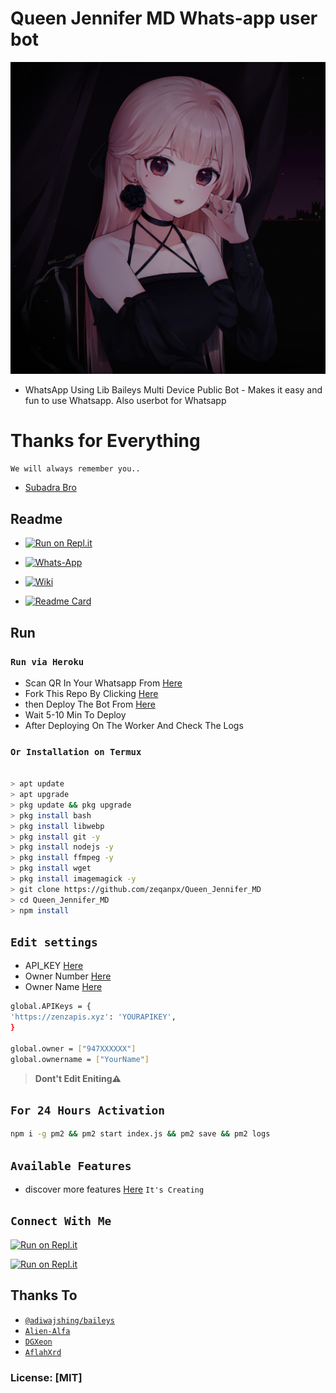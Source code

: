 
# Queen Jennifer MD Whats-app user bot

[![ADE](https://raw.githubusercontent.com/AiDarkEzio/Whats-Bot/master/GojoMedia/D_E-DPC.jpg)](https://youtube.com/channel/UCeDeaDD8dpdMT2gO3VHY1JQ)

- WhatsApp Using Lib Baileys Multi Device Public Bot - Makes it easy and fun to use Whatsapp. Also  userbot for Whatsapp

# Thanks for Everything

``We will always remember you..``

- [Subadra Bro](https://github.com/AiDarkEzio)

## Readme

- [![Run on Repl.it](https://img.shields.io/badge/-watch%20video-critical?style=for-the-badge&logo=youtube&logoColor=white)](https://youtube.com/channel/UCeDeaDD8dpdMT2gO3VHY1JQ)

- [![Whats-App](https://img.shields.io/badge/-Whatsapp%20Group-lightgrey?style=for-the-badge&logo=whatsapp&logoColor=white)](https://chat.whatsapp.com/E4idBD9jqmyj)

- [![Wiki](https://img.shields.io/badge/plugins-blue?style=for-the-badge&logo=appveyor%22)](https://github.com/lyfe00011/whatsapp-bot/wiki/)

- [![Readme Card](https://github-readme-stats.vercel.app/api/pin/?username=zeqanpx&repo=Queen_Jennifer_MD&theme=midnight-purple)](https://github.com/zeqanpx/Queen_Jennifer_MD)<!-- nightowl -->

<!-- <img src="https://encrypted-tbn0.gstatic.com/images?q=tbn:ANd9GcQesIBrueiicNjhS_vDGBOiBVWBVS1aYuQDtQ&usqp=CAU"> -->

<!-- ## WhatsApp User Bot -->

<!-- This is a Userbot based on WhatsAsena written by [Yusuf Usta](https://github.com/Quiec) -->

## Run

### `Run via Heroku`

- Scan QR In Your Whatsapp From [Here](https://replit.com/@nexusNw/Md-Scanner?outputonly=1&lite=1)
- Fork This Repo By Clicking [Here](https://github.com/zeqanpx/Queen_Jennifer_MD/fork)
- then Deploy The Bot From [Here](https://heroku.com/deploy)
- Wait 5-10 Min To Deploy
- After Deploying On The Worker And Check The Logs

### `Or Installation on Termux`
  
```bash

> apt update
> apt upgrade
> pkg update && pkg upgrade
> pkg install bash
> pkg install libwebp
> pkg install git -y
> pkg install nodejs -y 
> pkg install ffmpeg -y 
> pkg install wget
> pkg install imagemagick -y
> git clone https://github.com/zeqanpx/Queen_Jennifer_MD
> cd Queen_Jennifer_MD
> npm install

```

## `Edit settings`

- API_KEY [Here](https://github.com/zeqanpx/Queen_Jennifer_MD/blob/master/settings.js#L1)
- Owner Number [Here](https://github.com/zeqanpx/Queen_Jennifer_MD/blob/master/settings.js#L1)
- Owner Name [Here](https://github.com/zeqanpx/Queen_Jennifer_MD/blob/master/settings.js#L1)
  
```bash
global.APIKeys = {
'https://zenzapis.xyz': 'YOURAPIKEY',
}

global.owner = ["947XXXXXX"]
global.ownername = ["YourName"]

```

> **Dont't Edit Eniting⚠**

## `For 24 Hours Activation`

```bash
npm i -g pm2 && pm2 start index.js && pm2 save && pm2 logs
```

## `Available Features`

- discover more features [Here](https://github.com/zeqanpx/Queen_Jennifer_MD) `It's Creating`
<!-- 
| Features |  Availability |
| :------: |  :----------: |
|   Convert     |       ✅     |
|   Database     |       ✅     |
|   Owner     |       ✅    |
|   Islami     |       ✅     |
|   Downloader     |       ✅     |
|   Webzone     |       ✅[      |
|   Searching     |       ✅      |
|   Textpro     |       ✅      |
|   Ephoto     |       ✅     |
|   Anime Web     |       ✅      |
|   Stalker     |       ✅      |
|   Random Text     |       ✅     |
|   Random Image     |       ✅     |
|   Nekos Life     |       ✅      |
|   More Nsfw     |       ✅      |
|   Creator     |       ✅      | -->

## ```Connect With Me```

[![Run on Repl.it](https://img.shields.io/badge/Contact_Dark_Ezio-25D366?style=for-the-badge&logo=whatsapp&logoColor=white)](https://wa.me/94761539856)

[![Run on Repl.it](https://img.shields.io/badge/Subscribe->Subadra_Bro-ff0000?style=for-the-badge&logo=youtube&logoColor=ff000000&link=https://youtube.com/channel/UCeDeaDD8dpdMT2gO3VHY1JQ)](https://youtube.com/channel/UCeDeaDD8dpdMT2gO3VHY1JQ)

## Thanks To

- [`@adiwajshing/baileys`](https://github.com/adiwajshing/baileys)
- [`Alien-Alfa`](https://github.com/Alien-Alfa)
- [`DGXeon`](https://github.com/DGXeon)
- [`AflahXrd`](https://github.com/nexusNw)

### License: [MIT]
